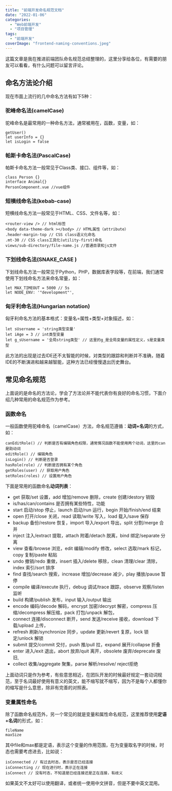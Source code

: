 ```yaml
---
title: "前端开发命名规范文档"
date: "2022-01-06"
categories: 
  - "Web前端开发"
  - "项目管理"
tags: 
  - "前端开发"
coverImage: "frontend-naming-conventions.jpeg"
---
```


这篇文章是我在推进前端团队命名规范总结整理的，这里分享给各位，有需要的朋友可以看看，有什么问题可以留言评论。

## 命名方法论介绍

现在市面上流行的几中命名方法有如下5种：

### 驼峰命名法(camelCase)

驼峰命名是最常用的一种命名方法，通常被用在，函数，变量，如：

```
getUser()
let userInfo = {}
let isLogin = false
```

### 帕斯卡命名法(PascalCase)

帕斯卡命名方法一般常见于Class类、接口、组件等，如：

```
class Person {}
interface Animal{}
PersonComponent.vue //vue组件
```

### 短横线命名法(kebab-case)

短横线命名方法一般常见于HTML、CSS、文件名等，如：

```
<router-view /> // html标签
<body data-theme-dark ></body> // HTML属性（attribute）
.header-margin-top // CSS class语义化命名
.mt-30 // CSS class工具化(utility-first)命名
views/sub-directory/file-name.js //普通目录和js文件
```

### 下划线命名法(SNAKE\_CASE )

下划线命名方法一般常见于Python，PHP，数据库表字段等，在前端，我们通常使用下划线命名方法来命名常量，如：

```
let MAX_TIMEOUT = 5000 // 5s
let NODE_ENV: '"development"',
```

### 匈牙利命名法(Hungarian notation)

匈牙利命名方法的基本格式：变量名=属性+类型+对象描述，如：

```
let sUsername = 'string类型变量'
let iAge = 3 // int类型变量
let g_sUsername = '全局string类型' // 这里的g_是全局变量的属性定义，s是变量类型
```

此方法的出现是过去IDE还不太智能的时候，对类型的跟踪和判断并不准确，随着IDE的不断演进和越来越智能，这种方法已经慢慢退出历史舞台。

## 常见命名规范

上面说的是命名的方法论，学会了方法论并不能代表你有良好的命名习惯，下面介绍几种常用的命名规范作为参考。

### 函数命名

一般函数使用驼峰命名（camelCase）方法，命名规范遵循：**动词+名词**的方式，如：

```
canEditRole() // 判断是否有编辑角色权限，通常情况函数不能使用两个动词，这里的can是助动词
editRole() // 编辑角色
isLogin() // 判断是否登录
hasRole(role) // 判断是否拥有某个角色
getRoles(user) // 获取用户角色
setRoles(roles) // 设置用户角色
```

下面是常用的函数命名**动词列表**：

- get 获取/set 设置，add 增加/remove 删除，create 创建/destory 销毁
- is/has/can/contains 是否拥有某些特性，功能
- start 启动/stop 停止，launch 启动/run 运行，begin 开始/finish/end 结束
- open 打开/close 关闭，read 读取/write 写入，load 载入/save 保存
- backup 备份/restore 恢复，import 导入/export 导出，split 分割/merge 合并
- inject 注入/extract 提取，attach 附着/detach 脱离，bind 绑定/separate 分离
- view 查看/browse 浏览，edit 编辑/modify 修改，select 选取/mark 标记，copy 复制/paste 粘贴
- undo 撤销/redo 重做，insert 插入/delete 移除，clean 清理/clear 清除，index 索引/sort 排序
- find 查找/search 搜索，increase 增加/decrease 减少，play 播放/pause 暂停
- compile 编译/execute 执行，debug 调试/trace 跟踪，observe 观察/listen 监听
- build 构建/publish 发布，input 输入/output 输出
- encode 编码/decode 解码，encrypt 加密/decrypt 解密，compress 压缩/decompress 解压缩，pack 打包/unpack 解包，
- connect 连接/disconnect 断开，send 发送/receive 接收，download 下载/upload 上传，
- refresh 刷新/synchronize 同步，update 更新/revert 复原，lock 锁定/unlock 解锁
- submit 提交/commit 交付，push 推/pull 拉，expand 展开/collapse 折叠
- enter 进入/exit 退出，abort 放弃/quit 离开，obsolete 废弃/deprecate 废旧,
- collect 收集/aggregate 聚集，parse 解析/resolve/ reject拒绝

上面动词只是作为参考，有些意思相近，在团队开发的时候最好规定一套动词规范，至于名词最好使用有意义的英文，能不缩写就不缩写，因为不是每个人都懂你的缩写是什么意思，除非有完善的对照表。

### 变量属性命名

除了函数命名规范外，另一个常见的就是变量和属性命名规范，这里推荐使用**定语+名词**的形式，如：

```
fileName
maxSize
```

其中file和max都是定语，表示这个变量的作用范围，在为变量取名字的时候，时态也需要考虑进去，比如说：

```
isConnected // 有过去时态，表示是否已经连接
isConnecting // 现在进行时，表示正在连接
isConnect // 没有时态，不知道是已经连接还是正在连接，有歧义
```

如果英文不太好可以使用翻译，或者统一使用中文拼音，但是不要中英文混用。
